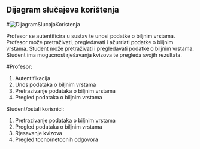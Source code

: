 ﻿## Dijagram slučajeva korištenja

#![DijagramSlucajaKoristenja](https://user-images.githubusercontent.com/48434065/55754445-f838d800-5a4c-11e9-9312-4dc6aebc38b4.jpg)

Profesor se autentificira u sustav te unosi podatke o biljnim vrstama. Profesor  može pretraživati, pregledavati i ažurriati podatke o biljnim vrstama.
Student može pretraživati i pregledavati podatke o biljnim vrstama.
Student ima mogućnost rješavanja kvizova te pregleda svojih rezultata.

#Profesor:
1. Autentifikacija
2. Unos podataka o biljnim vrstama
3. Pretrazivanje podataka o biljnim vrstama
4. Pregled podataka o biljnim vrstama

Student/ostali korisnici:
1. Pretrazivanje podataka o biljnim vrstama
2. Pregled podataka o biljnim vrstama
3. Rjesavanje kvizova
4. Pregled tocno/netocnih odgovora